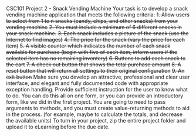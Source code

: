 CSC101 Project 2 - Snack Vending Machine
Your task is to develop a snack vending machine application that meets the following criteria:
~~1. Allow users to select from 1 to n snacks (candy, chips, and other snacks) from your vending machine~~
~~2. You must include a minimum of 6 different snacks in your snack machine.~~
~~3. Each snack includes a picture of the snack (use the Internet to find images)~~
~~4. The price for the snack (vary the price for each item)~~
~~5. A visible counter which indicates the number of each snack available for purchase (begin with five of each item, inform users if the selected item has no remaining inventory)~~
~~6. Buttons to add each snack to the cart~~
~~7. A check out button that shows the total purchase amount~~
~~8. A reset button that will return all settings to their original configuration~~
~~9. An exit button~~
Make sure you develop an attractive, professional and clear user interface, and elegant and fully documented code with appropriate exception handling. Provide sufficient instruction for the user to know what to do.  You can do this all on one form, or you can provide an introductory form, like we did in the first project.
You are going to need to pass arguments to methods, and you must create value-returning methods to aid in the process. (for example, maybe to calculate the totals, and decrease the available units) 
To turn in your project, zip the entire project folder and upload it to eLearning before the due date.